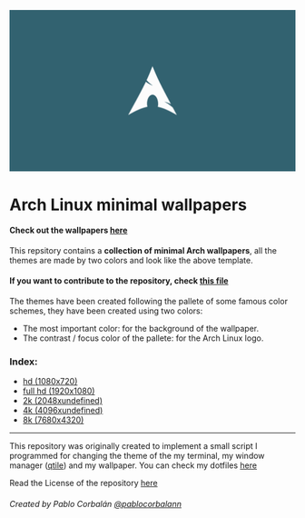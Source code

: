 <p align="center">
  <img src="wallpapers/2k/breeze.png" alt="...">
</p>

# Arch Linux minimal wallpapers

#### Check out the wallpapers [here](other/wallpapers.md)

This repsitory contains a **collection of minimal Arch wallpapers**, all the themes are made by two colors and look like the above template.

#### If you want to contribute to the repository, check [this file](other/contributing.md)

The themes have been created following the pallete of some famous color schemes, they have been created using two colors:

- The most important color: for the background of the wallpaper.
- The contrast / focus color of the pallete: for the Arch Linux logo.

### Index:
- [hd (1080x720)](wallpapers/hd/)
- [full hd (1920x1080)](wallpapers/full-hd)
- [2k (2048xundefined)](wallpapers/2k)
- [4k (4096xundefined)](wallpapers/4k)
- [8k (7680x4320)](wallpapers/8k)

--- 
This repository was originally created to implement a small script I programmed for changing the theme of the my terminal, my window manager ([qtile](https://qtile.org)) and my wallpaper. You can check my dotfiles [here](https://github.com/pablocorbalann/dotfiles)

Read the License of the repository [here](other/LICENSE)

###### Created by Pablo Corbalán [@pablocorbalann](https://github.com/pablocorbalann)
